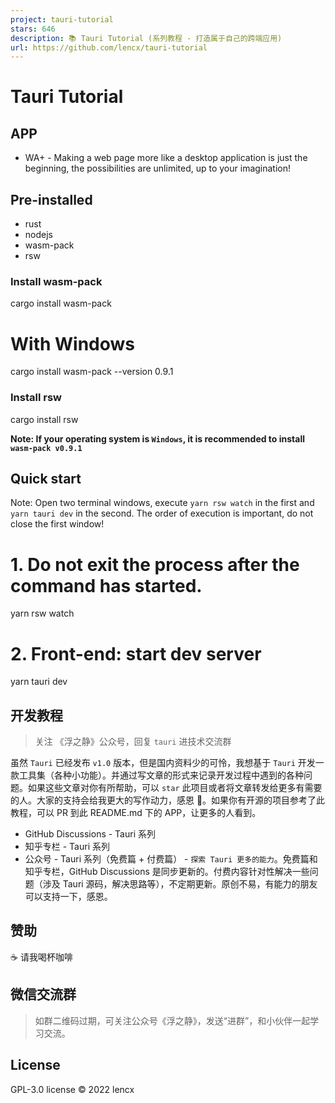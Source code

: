 ```yaml
---
project: tauri-tutorial
stars: 646
description: 📚 Tauri Tutorial (系列教程 - 打造属于自己的跨端应用)
url: https://github.com/lencx/tauri-tutorial
---
```


Tauri Tutorial
==============

APP
---

-   WA+ - Making a web page more like a desktop application is just the beginning, the possibilities are unlimited, up to your imagination!

Pre-installed
-------------

-   rust
-   nodejs
-   wasm-pack
-   rsw

### Install wasm-pack

cargo install wasm-pack

# With Windows
cargo install wasm-pack --version 0.9.1

### Install rsw

cargo install rsw

**Note: If your operating system is `Windows`, it is recommended to install `wasm-pack v0.9.1`**

Quick start
-----------

Note: Open two terminal windows, execute `yarn rsw watch` in the first and `yarn tauri dev` in the second. The order of execution is important, do not close the first window!

# 1. Do not exit the process after the command has started.
yarn rsw watch

# 2. Front-end: start dev server
yarn tauri dev

开发教程
----

> 关注 《浮之静》公众号，回复 `tauri` 进技术交流群

虽然 `Tauri` 已经发布 `v1.0` 版本，但是国内资料少的可怜，我想基于 `Tauri` 开发一款工具集（各种小功能）。并通过写文章的形式来记录开发过程中遇到的各种问题。如果这些文章对你有所帮助，可以 `star` 此项目或者将文章转发给更多有需要的人。大家的支持会给我更大的写作动力，感恩 🙏。如果你有开源的项目参考了此教程，可以 PR 到此 README.md 下的 APP，让更多的人看到。

-   GitHub Discussions - Tauri 系列
-   知乎专栏 - Tauri 系列
-   公众号 - Tauri 系列（免费篇 + 付费篇） - `探索 Tauri 更多的能力`。免费篇和知乎专栏，GitHub Discussions 是同步更新的。付费内容针对性解决一些问题（涉及 Tauri 源码，解决思路等），不定期更新。原创不易，有能力的朋友可以支持一下，感恩。

赞助
--

☕️ 请我喝杯咖啡

微信交流群
-----

> 如群二维码过期，可关注公众号《浮之静》，发送“进群”，和小伙伴一起学习交流。

License
-------

GPL-3.0 license © 2022 lencx
